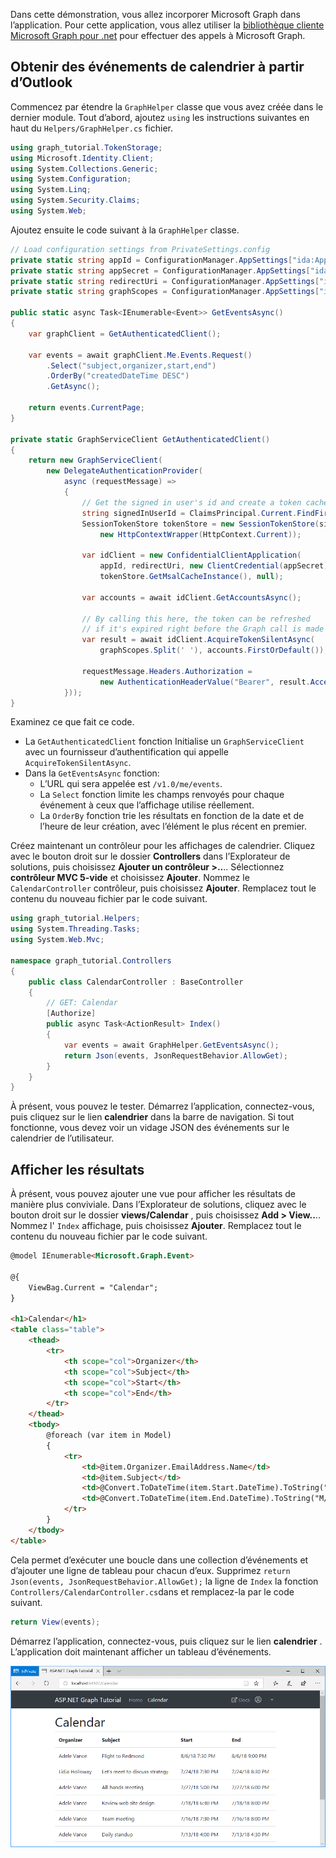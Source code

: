 <!-- markdownlint-disable MD002 MD041 -->

Dans cette démonstration, vous allez incorporer Microsoft Graph dans l’application. Pour cette application, vous allez utiliser la [bibliothèque cliente Microsoft Graph pour .net](https://github.com/microsoftgraph/msgraph-sdk-dotnet) pour effectuer des appels à Microsoft Graph.

## <a name="get-calendar-events-from-outlook"></a>Obtenir des événements de calendrier à partir d’Outlook

Commencez par étendre la `GraphHelper` classe que vous avez créée dans le dernier module. Tout d’abord, ajoutez `using` les instructions suivantes en haut du `Helpers/GraphHelper.cs` fichier.

```cs
using graph_tutorial.TokenStorage;
using Microsoft.Identity.Client;
using System.Collections.Generic;
using System.Configuration;
using System.Linq;
using System.Security.Claims;
using System.Web;
```

Ajoutez ensuite le code suivant à la `GraphHelper` classe.

```cs
// Load configuration settings from PrivateSettings.config
private static string appId = ConfigurationManager.AppSettings["ida:AppId"];
private static string appSecret = ConfigurationManager.AppSettings["ida:AppSecret"];
private static string redirectUri = ConfigurationManager.AppSettings["ida:RedirectUri"];
private static string graphScopes = ConfigurationManager.AppSettings["ida:AppScopes"];

public static async Task<IEnumerable<Event>> GetEventsAsync()
{
    var graphClient = GetAuthenticatedClient();

    var events = await graphClient.Me.Events.Request()
        .Select("subject,organizer,start,end")
        .OrderBy("createdDateTime DESC")
        .GetAsync();

    return events.CurrentPage;
}

private static GraphServiceClient GetAuthenticatedClient()
{
    return new GraphServiceClient(
        new DelegateAuthenticationProvider(
            async (requestMessage) =>
            {
                // Get the signed in user's id and create a token cache
                string signedInUserId = ClaimsPrincipal.Current.FindFirst(ClaimTypes.NameIdentifier).Value;
                SessionTokenStore tokenStore = new SessionTokenStore(signedInUserId,
                    new HttpContextWrapper(HttpContext.Current));

                var idClient = new ConfidentialClientApplication(
                    appId, redirectUri, new ClientCredential(appSecret),
                    tokenStore.GetMsalCacheInstance(), null);

                var accounts = await idClient.GetAccountsAsync();

                // By calling this here, the token can be refreshed
                // if it's expired right before the Graph call is made
                var result = await idClient.AcquireTokenSilentAsync(
                    graphScopes.Split(' '), accounts.FirstOrDefault());

                requestMessage.Headers.Authorization =
                    new AuthenticationHeaderValue("Bearer", result.AccessToken);
            }));
}
```

Examinez ce que fait ce code.

- La `GetAuthenticatedClient` fonction Initialise un `GraphServiceClient` avec un fournisseur d’authentification qui appelle `AcquireTokenSilentAsync`.
- Dans la `GetEventsAsync` fonction:
  - L’URL qui sera appelée est `/v1.0/me/events`.
  - La `Select` fonction limite les champs renvoyés pour chaque événement à ceux que l’affichage utilise réellement.
  - La `OrderBy` fonction trie les résultats en fonction de la date et de l’heure de leur création, avec l’élément le plus récent en premier.

Créez maintenant un contrôleur pour les affichages de calendrier. Cliquez avec le bouton droit sur le dossier **Controllers** dans l’Explorateur de solutions, puis choisissez **Ajouter un contrôleur >..**.. Sélectionnez **contrôleur MVC 5-vide** et choisissez **Ajouter**. Nommez le `CalendarController` contrôleur, puis choisissez **Ajouter**. Remplacez tout le contenu du nouveau fichier par le code suivant.

```cs
using graph_tutorial.Helpers;
using System.Threading.Tasks;
using System.Web.Mvc;

namespace graph_tutorial.Controllers
{
    public class CalendarController : BaseController
    {
        // GET: Calendar
        [Authorize]
        public async Task<ActionResult> Index()
        {
            var events = await GraphHelper.GetEventsAsync();
            return Json(events, JsonRequestBehavior.AllowGet);
        }
    }
}
```

À présent, vous pouvez le tester. Démarrez l’application, connectez-vous, puis cliquez sur le lien **calendrier** dans la barre de navigation. Si tout fonctionne, vous devez voir un vidage JSON des événements sur le calendrier de l’utilisateur.

## <a name="display-the-results"></a>Afficher les résultats

À présent, vous pouvez ajouter une vue pour afficher les résultats de manière plus conviviale. Dans l’Explorateur de solutions, cliquez avec le bouton droit sur le dossier **views/Calendar** , puis choisissez **Add > View..**.. Nommez l' `Index` affichage, puis choisissez **Ajouter**. Remplacez tout le contenu du nouveau fichier par le code suivant.

```html
@model IEnumerable<Microsoft.Graph.Event>

@{
    ViewBag.Current = "Calendar";
}

<h1>Calendar</h1>
<table class="table">
    <thead>
        <tr>
            <th scope="col">Organizer</th>
            <th scope="col">Subject</th>
            <th scope="col">Start</th>
            <th scope="col">End</th>
        </tr>
    </thead>
    <tbody>
        @foreach (var item in Model)
        {
            <tr>
                <td>@item.Organizer.EmailAddress.Name</td>
                <td>@item.Subject</td>
                <td>@Convert.ToDateTime(item.Start.DateTime).ToString("M/d/yy h:mm tt")</td>
                <td>@Convert.ToDateTime(item.End.DateTime).ToString("M/d/yy h:mm tt")</td>
            </tr>
        }
    </tbody>
</table>
```

Cela permet d’exécuter une boucle dans une collection d’événements et d’ajouter une ligne de tableau pour chacun d’eux. Supprimez `return Json(events, JsonRequestBehavior.AllowGet);` la ligne de `Index` la fonction `Controllers/CalendarController.cs`dans et remplacez-la par le code suivant.

```cs
return View(events);
```

Démarrez l’application, connectez-vous, puis cliquez sur le lien **calendrier** . L’application doit maintenant afficher un tableau d’événements.

![Capture d’écran du tableau des événements](./images/add-msgraph-01.png)